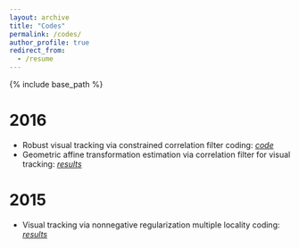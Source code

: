```yaml
---
layout: archive
title: "Codes"
permalink: /codes/
author_profile: true
redirect_from:
  - /resume
---
```


{% include base_path %}

2016
======
* Robust visual tracking via constrained correlation filter coding: [*code*](http://lfhsgre.org/publication/OTSDF)
* Geometric affine transformation estimation via correlation filter for visual tracking: [*results*](http://www.lfhsgre.org/publication/GACF)

2015
======
* Visual tracking via nonnegative regularization multiple locality coding: [*results*](http://www.lfhsgre.org/publication/NMC_ICCVW)
